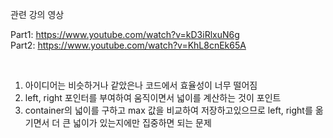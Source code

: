 관련 강의 영상

Part1: https://www.youtube.com/watch?v=kD3iRlxuN6g <br>
Part2: https://www.youtube.com/watch?v=KhL8cnEk65A

<br>

1. 아이디어는 비슷하거나 같았은나 코드에서 효율성이 너무 떨어짐
2. left, right 포인터를 부여하여 움직이면서 넓이를 계산하는 것이 포인트
3. container의 넓이를 구하고 max 값을 비교하여 저장하고있으므로 
left, right를 옮기면서 더 큰 넓이가 있는지에만 집중하면 되는 문제
